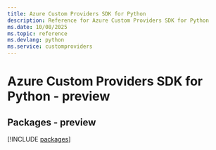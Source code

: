 ```yaml
---
title: Azure Custom Providers SDK for Python
description: Reference for Azure Custom Providers SDK for Python
ms.date: 10/08/2025
ms.topic: reference
ms.devlang: python
ms.service: customproviders
---
```

# Azure Custom Providers SDK for Python - preview
## Packages - preview
[!INCLUDE [packages](custom-providers-index.md)]